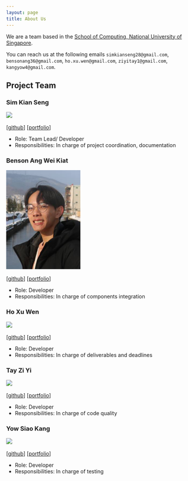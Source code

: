 ```yaml
---
layout: page
title: About Us
---
```


We are a team based in the [School of Computing, National University of Singapore](http://www.comp.nus.edu.sg).

You can reach us at the following emails `simkianseng28@gmail.com`, `bensonang36@gmail.com`, `ho.xu.wen@gmail.com`, `ziyitay1@gmail.com`, `kangyow4@gmail.com`.

## Project Team

### Sim Kian Seng

<img src="images/team/simkianseng.png" width="200px">

[[github](https://github.com/SimKianSeng)]
[[portfolio](team/simkianseng)]

* Role: Team Lead/ Developer
* Responsibilities: In charge of project coordination, documentation

### Benson Ang Wei Kiat

<img src="images/team/Benson15912.png" width="200px">

[[github](http://github.com/Benson15912)]
[[portfolio](team/benson15912)]

* Role: Developer
* Responsibilities: In charge of components integration

### Ho Xu Wen

<img src="images/team/hoxuwen.png" width="200px">

[[github](http://github.com/xuwen-ho)]
[[portfolio](team/hoxuwen)]

* Role: Developer
* Responsibilities: In charge of deliverables and deadlines

### Tay Zi Yi

<img src="images/team/tayziyi.png" width="200px">

[[github](http://github.com/tayziyi)]
[[portfolio](team/tayziyi)]

* Role: Developer
* Responsibilities: In charge of code quality

### Yow Siao Kang

<img src="images/team/yowsiaokang.png" width="200px">

[[github](http://github.com/YowSiaoKang)]
[[portfolio](team/yowsiaokang)]

* Role: Developer
* Responsibilities: In charge of testing

